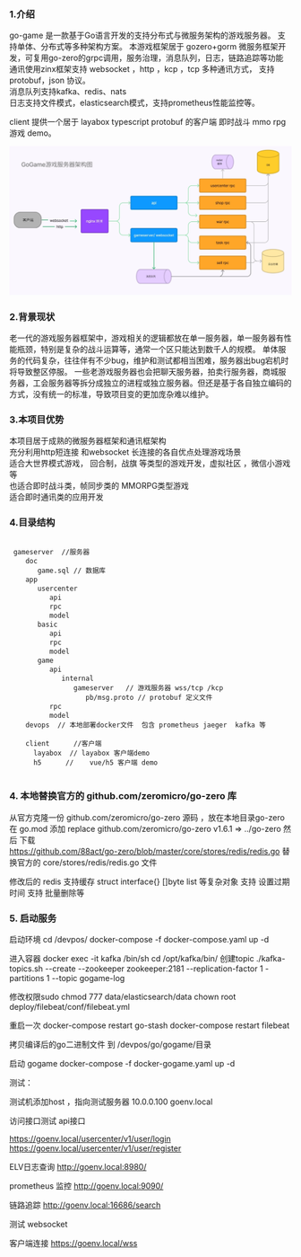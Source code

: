  

### 1.介绍
 
go-game 是一款基于Go语言开发的支持分布式与微服务架构的游戏服务器。 支持单体、分布式等多种架构方案。 
本游戏框架居于 gozero+gorm 微服务框架开发，可复用go-zero的grpc调用，服务治理，消息队列，日志，链路追踪等功能  \
通讯使用zinx框架支持 websocket ，http ，kcp ，tcp 多种通讯方式， 支持protobuf，json 协议。   \
消息队列支持kafka、redis、nats \
日志支持文件模式，elasticsearch模式，支持prometheus性能监控等。 

client 提供一个居于  layabox typescript protobuf 的客户端 即时战斗 mmo rpg 游戏 demo。
 
![架构图](gogame.jpg) 
 
### 2.背景现状

老一代的游戏服务器框架中，游戏相关的逻辑都放在单一服务器，单一服务器有性能瓶颈，特别是复杂的战斗运算等，通常一个区只能达到数千人的规模。 单体服务的代码复杂，往往伴有不少bug，维护和测试都相当困难，服务器出bug宕机时将导致整区停服。 一些老游戏服务器也会把聊天服务器，拍卖行服务器，商城服务器，工会服务器等拆分成独立的进程或独立服务器。但还是基于各自独立编码的方式，没有统一的标准，导致项目变的更加庞杂难以维护。


### 3.本项目优势
 
  本项目居于成熟的微服务器框架和通讯框架构 \
  充分利用http短连接 和websocket 长连接的各自优点处理游戏场景 \
  适合大世界模式游戏， 回合制，战旗 等类型的游戏开发，虚拟社区 ，微信小游戏等\
  也适合即时战斗类，帧同步类的 MMORPG类型游戏 \
  适合即时通讯类的应用开发 

  ### 4.目录结构

  ```golang

   gameserver  //服务器
      doc
         game.sql // 数据库
      app
         usercenter            
            api
            rpc
            model
         basic             
            api 
            rpc
            model
         game            
            api
               internal
                  gameserver   // 游戏服务器 wss/tcp /kcp
                     pb/msg.proto // protobuf 定义文件
            rpc
            model
      devops  // 本地部署docker文件  包含 prometheus jaeger  kafka 等
         
      client      //客户端
        layabox  // layabox 客户端demo  
        h5      //    vue/h5 客户端 demo          
     

```
 ###  4. 本地替换官方的 github.com/zeromicro/go-zero 库
 从官方克隆一份 github.com/zeromicro/go-zero 源码 ，放在本地目录go-zero 
  在 go.mod 添加
    replace github.com/zeromicro/go-zero v1.6.1 =>  ../go-zero 
 然后 下载  
 https://github.com/88act/go-zero/blob/master/core/stores/redis/redis.go
 替换官方的 core/stores/redis/redis.go 文件

 修改后的 redis 
   支持缓存 struct interface{}  []byte list 等复杂对象 
  支持 设置过期时间
  支持 批量删除等
 
  ### 5. 启动服务

启动环境 
cd  /devpos/
docker-compose -f docker-compose.yaml  up -d

进入容器
docker exec -it kafka /bin/sh 
cd /opt/kafka/bin/ 
创建topic
 ./kafka-topics.sh --create --zookeeper zookeeper:2181 --replication-factor 1 -partitions 1 --topic gogame-log
 
修改权限sudo
chmod 777 data/elasticsearch/data 
chown root deploy/filebeat/conf/filebeat.yml

重启一次 
docker-compose restart go-stash
docker-compose restart filebeat 

拷贝编译后的go二进制文件 到
/devpos/go/gogame/目录

启动 gogame 
docker-compose -f docker-gogame.yaml  up -d




测试：

测试机添加host ，指向测试服务器
10.0.0.100  goenv.local 


访问接口测试 api接口 

https://goenv.local/usercenter/v1/user/login
https://goenv.local/usercenter/v1/user/register


ELV日志查询
http://goenv.local:8980/

prometheus 监控 
http://goenv.local:9090/


链路追踪
http://goenv.local:16686/search


测试 websocket

客户端连接 https://goenv.local/wss 






        


 